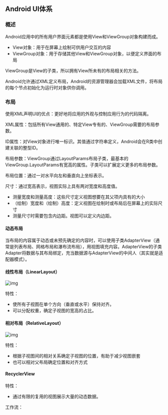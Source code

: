 Android UI体系
-------

### 概述

Android应用中的所有用户界面元素都是使用View和ViewGroup对象构建而成。

- View对象：用于在屏幕上绘制可供用户交互的内容
- ViewGroup对象：用于存储其他View和ViewGroup对象，以便定义界面的布局

ViewGroup是View的子类，所以拥有View所未有的布局相关的方法。

Android允许通过XML定义布局，Android的资源管理器会加载XML文件，将布局的每个节点初始化为运行时对象供你调用。

### 布局

使用XML声明UI的优点：更好地将应用的外观与控制应用行为的代码隔离。

XML属性：包括所有View通用的、特定View专有的、ViewGroup需要的布局参数。

ID属性：对View对象进行唯一标识。其值通过字符串定义，Android会在R类中创建关联的整型ID。

布局参数：ViewGroup通过LayoutParams布局子类，最基本的ViewGroup.LayoutParams有宽高的属性。子类可以扩展定义更多的布局参数。

布局位置：通过一对水平向左和垂直向上坐标表示。

尺寸：通过宽高表示，视图实际上具有两对宽度和高度值。

- 测量宽度和测量高度：这些尺寸定义视图想要在其父项内具有的大小
- （绘制）宽度和（绘制）高度：定义视图在绘制时或布局后在屏幕上的实际尺寸
- 测量尺寸时需要包含内边距。视图可以定义内边距。

#### 动态布局

当布局的内容属于动态或未预先确定的内容时，可以使用子类AdapterView（通常是列表布局、网格布局和瀑布流布局），用视图填充内容。AdapterView的子类Adapter将数据与其布局绑定，充当数据源与AdapterView的中间人（其实就是适配器模式）。

#### 线性布局（LinearLayout）

![img](https://developer.android.google.cn/images/ui/linearlayout.png)

特性：

- 使所有子视图在单个方向（垂直或水平）保持对齐。
- 可以分配权重，确定子视图的宽高的占比。

#### 相对布局（RelativeLayout）

![img](https://developer.android.google.cn/images/ui/relativelayout.png)

特性：

- 根据子视图间的相对关系确定子视图的位置，有助于减少视图嵌套
- 也可以相对父布局确定位置和对齐方式

#### RecyclerView

特性：

- 通过有限的复用的视图展示大量的动态数据。

工作流：


